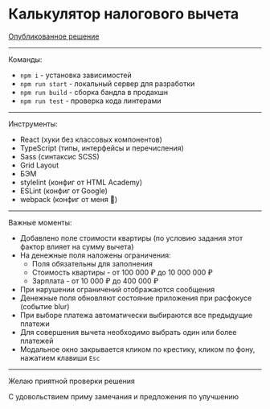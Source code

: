 # Калькулятор налогового вычета

[Опубликованное решение](https://kopniiiin.github.io/tax-deduction-calculator-build/)

---

Команды:
* `npm i` - установка зависимостей
* `npm run start` - локальный сервер для разработки
* `npm run build` - сборка бандла в продакшн
* `npm run test` - проверка кода линтерами

---

Инструменты:
* React (хуки без классовых компонентов)
* TypeScript (типы, интерфейсы и перечисления)
* Sass (синтаксис SCSS)
* Grid Layout
* БЭМ
* stylelint (конфиг от HTML Academy)
* ESLint (конфиг от Google)
* webpack (конфиг от меня 🙂)

---

Важные моменты:
* Добавлено поле стоимости квартиры (по условию задания этот фактор влияет на сумму вычета)
* На денежные поля наложены ограничения:
  * Поля обязательны для заполнения
  * Стоимость квартиры - от 100 000 ₽ до 10 000 000 ₽
  * Зарплата - от 10 000 ₽ до 400 000 ₽
* При нарушении ограничений отображаются сообщения
* Денежные поля обновляют состояние приложения при расфокусе (событие blur)
* При выборе платежа автоматически выбираются все предыдущие платежи
* Для совершения вычета необходимо выбрать один или более платежей
* Модальное окно закрывается кликом по крестику, кликом по фону, нажатием клавиши `Esc`

---

Желаю приятной проверки решения

С удовольствием приму замечания и предложения по улучшению

